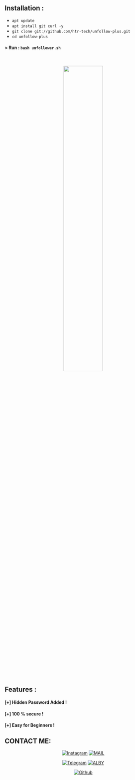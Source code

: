 
## Installation :

* `apt update`
* `apt install git curl -y`
* `git clone git://github.com/htr-tech/unfollow-plus.git`
* `cd unfollow-plus`

#### > Run : `bash unfollower.sh`


<br>
<p align="center">
<img width="50%" src="https://instagram.fcok1-1.fna.fbcdn.net/v/t51.2885-15/e35/155897701_281888310019921_4861047244918448835_n.jpg?tp=1&_nc_ht=instagram.fcok1-1.fna.fbcdn.net&_nc_cat=101&_nc_ohc=4Xu9GZY37TUAX8JvlxX&oh=a24683d05187f149e0dacdc8604cbb70&oe=606B38B7&ig_cache_key=MjUyMTcwMjYxMTA5NTQ0MDkwMA%3D%3D.2"/>


## Features :
#### [+] Hidden Password Added !
#### [+] 100 % secure !
#### [+] Easy for Beginners !


## CONTACT ME:
<p align="center">
<a href="https://www.instagram.com/i_am_albin_praveen/"><img title="Instagram" src="https://img.shields.io/badge/i_am_albin_praveen-black?style=for-the-badge&logo=instagram"></a>
<a href="mailto:albinpraveen135790@gmail.com"><img title="MAIL" src="https://img.shields.io/badge/ALBY-black?style=for-the-badge&logo=Gmail"></a>
</p>
<p align="center">
<a href="https://t.me/i_am_albin_praveen"><img title="Telegram" src="https://img.shields.io/badge/i_am_albin_praveen-black?style=for-the-badge&logo=telegram"></a>
<a href="https://wa.me/+917025743032"><img title="ALBY" src="https://img.shields.io/badge/ALBY-black?style=for-the-badge&logo=Whatsapp"></a>
</p>
<p align="center">
<a href="https://github.com/ALBINPRAVEEN"><img title="Github" src="https://img.shields.io/badge/ALBIN PRAVEEN-black?style=for-the-badge&logo=github"></a>
 </p>
